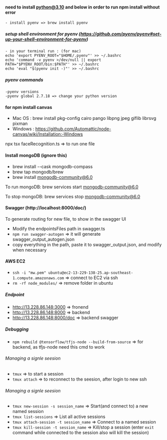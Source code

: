 #### need to install python@3.10 and below in order to run npm install without error
    - install pyenv => brew install pyenv
    
##### setup shell environment for pyenv (https://github.com/pyenv/pyenv#set-up-your-shell-environment-for-pyenv)
    - in your terminal run : (for mac)
    echo 'export PYENV_ROOT="$HOME/.pyenv"' >> ~/.bashrc
    echo 'command -v pyenv >/dev/null || export PATH="$PYENV_ROOT/bin:$PATH"' >> ~/.bashrc
    echo 'eval "$(pyenv init -)"' >> ~/.bashrc

##### pyenv commands
    -pyenv versions
    -pyenv global 2.7.18 => change your python version

#### for npm install canvas 
  - Mac OS : brew install pkg-config cairo pango libpng jpeg giflib librsvg pixman
  - Windows : https://github.com/Automattic/node-canvas/wiki/Installation:-Windows

npx tsx faceRecognition.ts => to run one file 


#### Install mongoDB (ignore this)

- brew install --cask mongodb-compass
- brew tap mongodb/brew
- brew install mongodb-community@6.0

To run mongoDB:
brew services start mongodb-community@6.0

To stop mongoDB:
brew services stop mongodb-community@6.0

#### Swagger (http://localhost:8000/doc/)
To generate routing for new file, to show in the swagger UI
- Modify the endpointsFiles path in swagger.ts
- `npm run swagger-autogen` => it will generate swagger_output_autogen.json
- copy everything in the path, paste it to swagger_output.json, and modify when necessary


#### AWS EC2
- `ssh -i "mw.pem" ubuntu@ec2-13-229-138-25.ap-southeast-1.compute.amazonaws.com` => connect to EC2 via ssh
- `rm -rf node_modules/` => remove folder in ubuntu
##### Endpoint
- http://13.228.86.148:3000 => fronend
- http://13.228.86.148:8000 => backend
- http://13.228.86.148:8000/doc => backend swagger

##### Debugging
- `npm rebuild @tensorflow/tfjs-node --build-from-source` => for backend, as tfjs-node need this cmd to work

###### Managing a signle seesion
- `tmux` => to start a session
- `tmux attach` => to reconnect to the seesion, after login to new ssh

###### Managing a signle seesion
- `tmux new-session -s session_name` => Start(and connect to) a new named session
- `tmux list-sessions` => List all active sessions
- `tmux attach-session -t session_name` => Connect to a named session
- `tmux kill-session -t session_name` => Kill/stop a session (enter `exit` command while connected to the session also will kill the session)